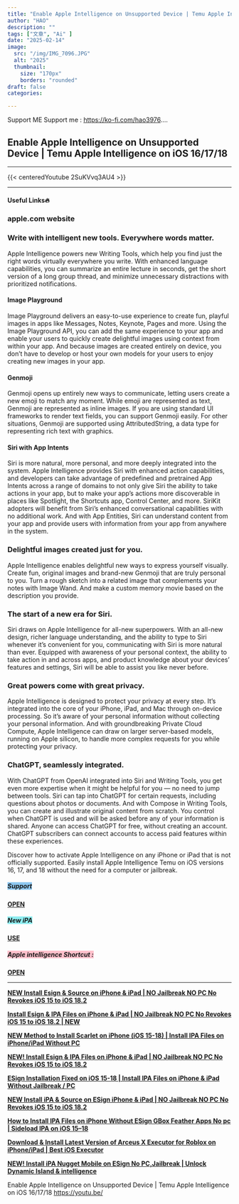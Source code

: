 ```yaml
---
title: "Enable Apple Intelligence on Unsupported Device | Temu Apple Intelligence on iOS 16/17/18"
author: "HAO"
description: ""
tags: ["文章", "Ai" ]
date: "2025-02-14"
image:
  src: "/img/IMG_7096.JPG"
  alt: "2025"
  thumbnail:
    size: "170px"
    borders: "rounded"
draft: false
categories:

---
```


Support ME 
Support me : https://ko-fi.com/hao3976....
<!--more-->

## **Enable Apple Intelligence on Unsupported Device | Temu Apple Intelligence on iOS 16/17/18**

---
{{< centeredYoutube 2SuKVvq3AU4 >}}

---

#### **Useful Links🔥**

### apple.com website
### Write with intelligent new tools. Everywhere words matter.
Apple Intelligence powers new Writing Tools, which help you find just the right words virtually everywhere you write. With enhanced language capabilities, you can summarize an entire lecture in seconds, get the short version of a long group thread, and minimize unnecessary distractions with prioritized notifications.

#### Image Playground
Image Playground delivers an easy-to-use experience to create fun, playful images in apps like Messages, Notes, Keynote, Pages and more. Using the Image Playground API, you can add the same experience to your app and enable your users to quickly create delightful images using context from within your app. And because images are created entirely on device, you don’t have to develop or host your own models for your users to enjoy creating new images in your app.

#### Genmoji
Genmoji opens up entirely new ways to communicate, letting users create a new emoji to match any moment. While emoji are represented as text, Genmoji are represented as inline images. If you are using standard UI frameworks to render text fields, you can support Genmoji easily. For other situations, Genmoji are supported using AttributedString, a data type for representing rich text with graphics.

#### Siri with App Intents
Siri is more natural, more personal, and more deeply integrated into the system. Apple Intelligence provides Siri with enhanced action capabilities, and developers can take advantage of predefined and pretrained App Intents across a range of domains to not only give Siri the ability to take actions in your app, but to make your app’s actions more discoverable in places like Spotlight, the Shortcuts app, Control Center, and more. SiriKit adopters will benefit from Siri’s enhanced conversational capabilities with no additional work. And with App Entities, Siri can understand content from your app and provide users with information from your app from anywhere in the system.


### Delightful images created just for you.
Apple Intelligence enables delightful new ways to express yourself visually. Create fun, original images and brand-new Genmoji that are truly personal to you. Turn a rough sketch into a related image that complements your notes with Image Wand. And make a custom memory movie based on the description you provide.

### The start of a new era for Siri.
Siri draws on Apple Intelligence for all-new superpowers. With an all-new design, richer language understanding, and the ability to type to Siri whenever it’s convenient for you, communicating with Siri is more natural than ever. Equipped with awareness of your personal context, the ability to take action in and across apps, and product knowledge about your devices’ features and settings, Siri will be able to assist you like never before.

### Great powers come with great privacy.
Apple Intelligence is designed to protect your privacy at every step. It’s integrated into the core of your iPhone, iPad, and Mac through on-device processing. So it’s aware of your personal information without collecting your personal information. And with groundbreaking Private Cloud Compute, Apple Intelligence can draw on larger server-based models, running on Apple silicon, to handle more complex requests for you while protecting your privacy.

### ChatGPT, seamlessly integrated. 
With ChatGPT from OpenAI integrated into Siri and Writing Tools, you get even more expertise when it might be helpful for you — no need to jump between tools. Siri can tap into ChatGPT for certain requests, including questions about photos or documents. And with Compose in Writing Tools, you can create and illustrate original content from scratch.
You control when ChatGPT is used and will be asked before any of your information is shared. Anyone can access ChatGPT for free, without creating an account. ChatGPT subscribers can connect accounts to access paid features within these experiences.

Discover how to activate Apple Intelligence on any iPhone or iPad that is not officially supported. Easily install Apple Intelligence Temu on iOS versions 16, 17, and 18 without the need for a computer or jailbreak. 

##### **<and font style="background: #8dc7f0 "> Support</font>** 
**[  OPEN](https://ko-fi.com/hao3976)**

##### **<and font style="background: #8dedf0 "> New iPA </font>** 
**[  USE](https://www.patreon.com/hao8?utm_medium=unknown&utm_source=join_link&utm_campaign=creatorshare_creator&utm_content=copyLink)**

##### **<font style="background: pink"> Apple intelligence Shortcut :</font>** 
**[ OPEN](https://www.icloud.com/shortcuts/54ede19d68944a6494d8578a6f418651)**

---

**[NEW Install Esign & Source on iPhone & iPad | NO Jailbreak NO PC No Revokes iOS 15 to iOS 18.2](https://youtu.be/6v36u9J26ZA)**

**[Install Esign & IPA Files on iPhone & iPad | NO Jailbreak NO PC No Revokes iOS 15 to iOS 18.2 | NEW](https://youtu.be/ygGUh-kUyd0)**

**[NEW Method to Install Scarlet on iPhone (iOS 15-18) | Install IPA Files on iPhone/iPad Without PC](https://youtu.be/jKOxTGtw5Io)**

**[NEW! Install Esign & IPA Files on iPhone & iPad | NO Jailbreak NO PC No Revokes iOS 15 to iOS 18.2](https://youtu.be/CifAaIlf8J0)**

**[ESign Installation Fixed on iOS 15-18 | Install IPA Files on iPhone & iPad Without Jailbreak / PC](https://youtu.be/QHFRzVgpCsQ)**

**[NEW Install iPA & Source on ESign iPhone & iPad | NO Jailbreak NO PC No Revokes iOS 15 to iOS 18.2](https://youtu.be/8zuNH1s0FcM)**

**[How to Install IPA Files on iPhone Without ESign GBox Feather Apps No pc | Sideload IPA on iOS 15–18](https://youtu.be/fXHU9EDGykw)**

**[Download & Install Latest Version of Arceus X Executor for Roblox on iPhone/iPad | Best iOS Executor](https://youtu.be/B97c2iFOmjY)**

**[NEW! Install iPA Nugget Mobile on ESign No PC,Jailbreak | Unlock Dynamic Island & intelligence](https://youtu.be/NG-mlEVlh1g)**

Enable Apple Intelligence on Unsupported Device | Temu Apple Intelligence on iOS 16/17/18
https://youtu.be/